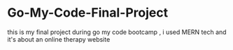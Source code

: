 # Go-My-Code-Final-Project
this is my final project during go my code bootcamp , i used MERN tech and it's about 
an online therapy website
